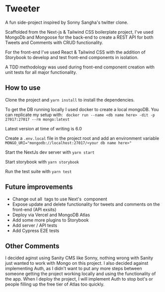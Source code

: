 # Tweeter

A fun side-project inspired by Sonny Sangha's twitter clone.

Scaffolded from the Next-js & Tailwind CSS boilerplate project, I've used MongoDb and Mongoose for the back-end to create a REST API for both Tweets and Comments with CRUD functionality. 

For the front-end I've used React & Tailwind CSS with the addition of Storybook to develop and test front-end components in isolation.

A TDD methodology was used during front-end component creation with unit tests for all major functionality.

## How to use

Clone the project and `yarn install` to install the dependencies.

To get the DB running locally I used docker to create a local mongoDB. You can replicate my setup with:
` docker run --name <db name here> -dit -p 27017:27017 --rm mongo:latest`

Latest version at time of writing is 6.0

Create a `.env.local` file in the project root and add an environment variable `MONGO_URI="mongodb://localhost:27017/<your db name here>"`

Start the NextJs dev server with `yarn start`

Start storybook with `yarn storybook`

Run the test suite with `yarn test`

## Future improvements
- Change out all <img /> tags to use Next's <Image> component
- Expose update and delete functionality for tweets and comments on the front-end (API exsits)
- Deploy via Vercel and MongoDB Atlas
- Add some more plugins to Storybook
- Add server / API tests
- Add Cypress E2E tests

## Other Comments
I decided aginst using Sanity CMS like Sonny, nothing wrong with Sanity just wanted to work with Mongo on this project. I also decided against implementing Auth, as I didn't want to put any more steps between someone getting the project working locally and using the functionality of the app. When I deploy the project, I will implement Auth to stop bot's or people filling up the free tier of Atlas too quickly.